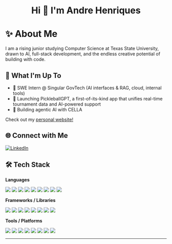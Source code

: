 <h1 align="center">Hi 👋 I'm Andre Henriques</h1>



# ✨ About Me

I am a rising junior studying Computer Science at Texas State University, drawn to AI, full-stack development, and the endless creative potential of building with code.


## 🚀 What I'm Up To

- 🧩  SWE Intern @ Singular GovTech (AI interfaces & RAG, cloud, internal tools)
- 🏓  Launching PickleballGPT, a first-of-its-kind app that unifies real-time tournament data and AI-powered support
- 🤖  Building agentic AI with CELLA

Check out my <a href="https://andre-h.dev" target="_blank">personal website!</a>



## 🌐 Connect with Me

[![LinkedIn](https://img.shields.io/badge/LinkedIn-drehenriques-0A66C2?style=flat-square&logo=linkedin&logoColor=white)](https://linkedin.com/in/drehenriques)




## 🛠️ Tech Stack

**Languages**

<p>
  <img src="https://img.shields.io/badge/Python-3670A0?style=for-the-badge&logo=python&logoColor=fff"/>
  <img src="https://img.shields.io/badge/Java-007396?style=for-the-badge&logo=java&logoColor=fff"/>
  <img src="https://img.shields.io/badge/TypeScript-3178c6?style=for-the-badge&logo=typescript&logoColor=fff"/>
  <img src="https://img.shields.io/badge/JavaScript-f7df1e?style=for-the-badge&logo=javascript&logoColor=000"/>
  <img src="https://img.shields.io/badge/C++-00599C?style=for-the-badge&logo=cplusplus&logoColor=fff"/>
  <img src="https://img.shields.io/badge/C-00599C?style=for-the-badge&logo=c&logoColor=fff"/>
  <img src="https://img.shields.io/badge/SQL-336791?style=for-the-badge&logo=postgresql&logoColor=fff"/>
  <img src="https://img.shields.io/badge/HTML5-E34F26?style=for-the-badge&logo=html5&logoColor=fff"/>
  <img src="https://img.shields.io/badge/CSS3-1572B6?style=for-the-badge&logo=css3&logoColor=fff"/>
</p>

**Frameworks / Libraries**

<p>
  <img src="https://img.shields.io/badge/React-20232a?style=for-the-badge&logo=react&logoColor=61dafb"/>
  <img src="https://img.shields.io/badge/Next.js-000?style=for-the-badge&logo=next.js&logoColor=fff"/>
  <img src="https://img.shields.io/badge/Spring_Boot-6DB33F?style=for-the-badge&logo=springboot&logoColor=fff"/>
  <img src="https://img.shields.io/badge/FastAPI-009688?style=for-the-badge&logo=fastapi&logoColor=fff"/>
  <img src="https://img.shields.io/badge/Express.js-000000?style=for-the-badge&logo=express&logoColor=fff"/>
  <img src="https://img.shields.io/badge/Flask-000?style=for-the-badge&logo=flask&logoColor=fff"/>
  <img src="https://img.shields.io/badge/Tailwind_CSS-06B6D4?style=for-the-badge&logo=tailwindcss&logoColor=fff"/>
  <img src="https://img.shields.io/badge/Node.js-339933?style=for-the-badge&logo=node.js&logoColor=fff"/>
</p>

**Tools / Platforms**

<p>
  <img src="https://img.shields.io/badge/AWS-232F3E?style=for-the-badge&logo=amazonaws&logoColor=fff"/>
  <img src="https://img.shields.io/badge/Docker-2496ED?style=for-the-badge&logo=docker&logoColor=fff"/>
  <img src="https://img.shields.io/badge/GitHub_Actions-2088FF?style=for-the-badge&logo=github-actions&logoColor=fff"/>
  <img src="https://img.shields.io/badge/Git-F05032?style=for-the-badge&logo=git&logoColor=fff"/>
  <img src="https://img.shields.io/badge/MongoDB-4EA94B?style=for-the-badge&logo=mongodb&logoColor=fff"/>
  <img src="https://img.shields.io/badge/PostGIS-008000?style=for-the-badge&logo=postgis&logoColor=fff"/>
  <img src="https://img.shields.io/badge/Chroma-181717?style=for-the-badge"/>
  <img src="https://img.shields.io/badge/Qdrant-24C38A?style=for-the-badge"/>
</p>

---
